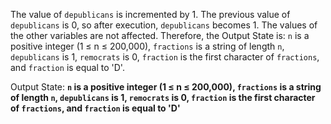 The value of `depublicans` is incremented by 1. The previous value of `depublicans` is 0, so after execution, `depublicans` becomes 1. The values of the other variables are not affected. Therefore, the Output State is: `n` is a positive integer (1 ≤ n ≤ 200,000), `fractions` is a string of length `n`, `depublicans` is 1, `remocrats` is 0, `fraction` is the first character of `fractions`, and `fraction` is equal to 'D'.

Output State: **`n` is a positive integer (1 ≤ n ≤ 200,000), `fractions` is a string of length `n`, `depublicans` is 1, `remocrats` is 0, `fraction` is the first character of `fractions`, and `fraction` is equal to 'D'**